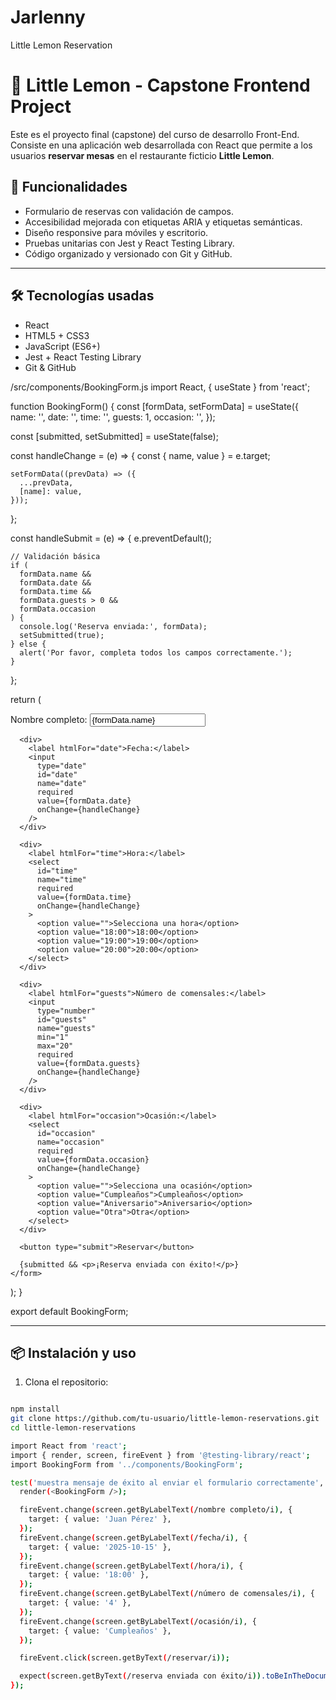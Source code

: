 # Jarlenny
Little Lemon Reservation
# 🍋 Little Lemon - Capstone Frontend Project

Este es el proyecto final (capstone) del curso de desarrollo Front-End.  
Consiste en una aplicación web desarrollada con React que permite a los usuarios **reservar mesas** en el restaurante ficticio **Little Lemon**.

## 🚀 Funcionalidades

- Formulario de reservas con validación de campos.
- Accesibilidad mejorada con etiquetas ARIA y etiquetas semánticas.
- Diseño responsive para móviles y escritorio.
- Pruebas unitarias con Jest y React Testing Library.
- Código organizado y versionado con Git y GitHub.

---

## 🛠️ Tecnologías usadas

- React
- HTML5 + CSS3
- JavaScript (ES6+)
- Jest + React Testing Library
- Git & GitHub

/src/components/BookingForm.js
import React, { useState } from 'react';

function BookingForm() {
  const [formData, setFormData] = useState({
    name: '',
    date: '',
    time: '',
    guests: 1,
    occasion: '',
  });

  const [submitted, setSubmitted] = useState(false);

  const handleChange = (e) => {
    const { name, value } = e.target;

    setFormData((prevData) => ({
      ...prevData,
      [name]: value,
    }));
  };

  const handleSubmit = (e) => {
    e.preventDefault();

    // Validación básica
    if (
      formData.name &&
      formData.date &&
      formData.time &&
      formData.guests > 0 &&
      formData.occasion
    ) {
      console.log('Reserva enviada:', formData);
      setSubmitted(true);
    } else {
      alert('Por favor, completa todos los campos correctamente.');
    }
  };

  return (
    <form onSubmit={handleSubmit} aria-label="Formulario de Reserva">
      <div>
        <label htmlFor="name">Nombre completo:</label>
        <input
          type="text"
          id="name"
          name="name"
          required
          value={formData.name}
          onChange={handleChange}
        />
      </div>

      <div>
        <label htmlFor="date">Fecha:</label>
        <input
          type="date"
          id="date"
          name="date"
          required
          value={formData.date}
          onChange={handleChange}
        />
      </div>

      <div>
        <label htmlFor="time">Hora:</label>
        <select
          id="time"
          name="time"
          required
          value={formData.time}
          onChange={handleChange}
        >
          <option value="">Selecciona una hora</option>
          <option value="18:00">18:00</option>
          <option value="19:00">19:00</option>
          <option value="20:00">20:00</option>
        </select>
      </div>

      <div>
        <label htmlFor="guests">Número de comensales:</label>
        <input
          type="number"
          id="guests"
          name="guests"
          min="1"
          max="20"
          required
          value={formData.guests}
          onChange={handleChange}
        />
      </div>

      <div>
        <label htmlFor="occasion">Ocasión:</label>
        <select
          id="occasion"
          name="occasion"
          required
          value={formData.occasion}
          onChange={handleChange}
        >
          <option value="">Selecciona una ocasión</option>
          <option value="Cumpleaños">Cumpleaños</option>
          <option value="Aniversario">Aniversario</option>
          <option value="Otra">Otra</option>
        </select>
      </div>

      <button type="submit">Reservar</button>

      {submitted && <p>¡Reserva enviada con éxito!</p>}
    </form>
  );
}

export default BookingForm;


---

## 📦 Instalación y uso

1. Clona el repositorio:

```bash

npm install
git clone https://github.com/tu-usuario/little-lemon-reservations.git
cd little-lemon-reservations

import React from 'react';
import { render, screen, fireEvent } from '@testing-library/react';
import BookingForm from '../components/BookingForm';

test('muestra mensaje de éxito al enviar el formulario correctamente', () => {
  render(<BookingForm />);

  fireEvent.change(screen.getByLabelText(/nombre completo/i), {
    target: { value: 'Juan Pérez' },
  });
  fireEvent.change(screen.getByLabelText(/fecha/i), {
    target: { value: '2025-10-15' },
  });
  fireEvent.change(screen.getByLabelText(/hora/i), {
    target: { value: '18:00' },
  });
  fireEvent.change(screen.getByLabelText(/número de comensales/i), {
    target: { value: '4' },
  });
  fireEvent.change(screen.getByLabelText(/ocasión/i), {
    target: { value: 'Cumpleaños' },
  });

  fireEvent.click(screen.getByText(/reservar/i));

  expect(screen.getByText(/reserva enviada con éxito/i)).toBeInTheDocument();
});




